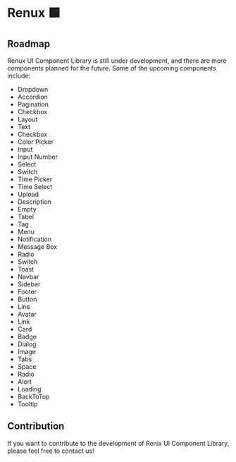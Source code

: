 <!--
Get your module up and running quickly.

Find and replace all on all files (CMD+SHIFT+F):
- Name: My Module
- Package name: my-module
- Description: My new Nuxt module
-->

# Renux 🟩


## Roadmap

Renux UI Component Library is still under development, and there are more components planned for the future. Some of the upcoming components include:
- Dropdown
- Accordion
- Pagination
- Checkbox
- Layout
- Text
- Checkbox
- Color Picker
- Input
- Input Number
- Select
- Switch
- Time Picker
- Time Select
- Upload
- Description
- Empty
- Tabel
- Tag
- Menu
- Notification
- Message Box
- Radio
- Switch
- Toast
- Navbar
- Sidebar
- Footer
- Button
- Line
- Avatar
- Link
- Card
- Badge
- Dialog
- Image
- Tabs
- Space
- Radio
- Alert
- Loading
- BackToTop
- Tooltip

## Contribution

If you want to contribute to the development of Renix UI Component Library, please feel free to contact us!
